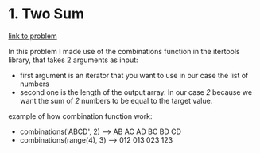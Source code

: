 # 1. Two Sum

[link to problem](https://leetcode.com/problems/two-sum/)

In this problem I made use of the combinations function in the itertools library,
that takes 2 arguments as input:

- first argument is an iterator that you want to use in our case the list of numbers
- second one is the length of the output array. In our case _2_ because we want the sum of _2_ numbers to be equal to the target value.

example of how combination function work:
 - combinations('ABCD', 2) --> AB AC AD BC BD CD
 - combinations(range(4), 3) --> 012 013 023 123
